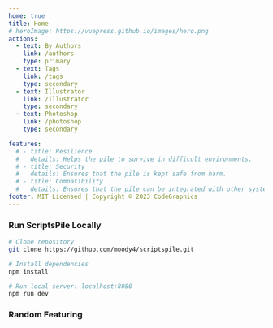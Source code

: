 ```yaml
---
home: true
title: Home
# heroImage: https://vuepress.github.io/images/hero.png
actions:
  - text: By Authors
    link: /authors 
    type: primary
  - text: Tags
    link: /tags
    type: secondary
  - text: Illustrator
    link: /illustrator
    type: secondary
  - text: Photoshop
    link: /photoshop
    type: secondary

features:
  # - title: Resilience
  #   details: Helps the pile to survive in difficult environments.
  # - title: Security
  #   details: Ensures that the pile is kept safe from harm.
  # - title: Compatibility
  #   details: Ensures that the pile can be integrated with other systems!
footer: MIT Licensed | Copyright © 2023 CodeGraphics
---
```


### Run ScriptsPile Locally
```sh
# Clone repository
git clone https://github.com/moody4/scriptspile.git

# Install dependencies
npm install

# Run local server: localhost:8080
npm run dev
```
### Random Featuring

<ClientOnly>  
  <Transition name="fade" appear>
    <RandomFeaturing />
  </Transition>
</ClientOnly>

<style>
.fade-enter-active,
.fade-leave-active {
  transition: all 0.5s ease-in-out;
}

.fade-enter-from,
.fade-leave-to {
  transform: translateY(-20px);
  opacity: 0;
}
</style>